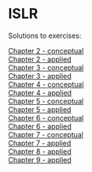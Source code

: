 # ISLR
Solutions to exercises:

[Chapter 2 - conceptual](https://htmlpreview.github.io/?https://github.com/hamstr147/ISLR-notes/blob/master/ISLR_chap2_conceptual.html)<br>
[Chapter 2 - applied](https://htmlpreview.github.io/?https://github.com/hamstr147/ISLR-notes/blob/master/ISLR_chap2_applied.html)<br>
[Chapter 3 - conceptual](https://htmlpreview.github.io/?https://github.com/hamstr147/ISLR-notes/blob/master/ISLR_chap3_conceptual.html)<br>
[Chapter 3 - applied](https://htmlpreview.github.io/?https://github.com/hamstr147/ISLR-notes/blob/master/ISLR_chap3_applied.html)<br>
[Chapter 4 - conceptual](https://htmlpreview.github.io/?https://github.com/hamstr147/ISLR-notes/blob/master/ISLR_chap4_conceptual.html)<br>
[Chapter 4 - applied](https://htmlpreview.github.io/?https://github.com/hamstr147/ISLR-notes/blob/master/ISLR_chap4_applied.html)<br>
[Chapter 5 - conceptual](https://htmlpreview.github.io/?https://github.com/hamstr147/ISLR-notes/blob/master/ISLR_chap5_conceptual.html)<br>
[Chapter 5 - applied](https://htmlpreview.github.io/?https://github.com/hamstr147/ISLR-notes/blob/master/ISLR_chap5_applied.html)<br>
[Chapter 6 - conceptual](https://htmlpreview.github.io/?https://github.com/hamstr147/ISLR-notes/blob/master/ISLR_chap6_conceptual.html)<br>
[Chapter 6 - applied](https://htmlpreview.github.io/?https://github.com/hamstr147/ISLR-notes/blob/master/ISLR_chap6_applied.html)<br>
[Chapter 7 - conceptual](https://htmlpreview.github.io/?https://github.com/hamstr147/ISLR-notes/blob/master/ISLR_chap7_conceptual.html)<br>
[Chapter 7 - applied](https://htmlpreview.github.io/?https://github.com/hamstr147/ISLR-notes/blob/master/ISLR_chap7_applied.html)<br>
[Chapter 8 - applied](https://htmlpreview.github.io/?https://github.com/hamstr147/ISLR-notes/blob/master/ISLR_chap8_applied.html)<br>
[Chapter 9 - applied](https://htmlpreview.github.io/?https://github.com/hamstr147/ISLR-notes/blob/master/ISLR_chap9_applied.html)<br>
